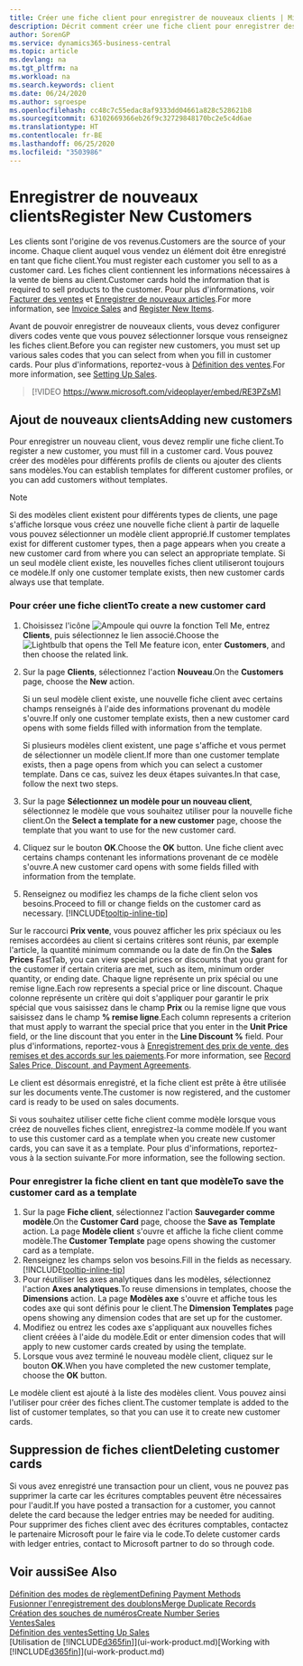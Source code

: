```yaml
---
title: Créer une fiche client pour enregistrer de nouveaux clients | Microsoft Docs
description: Décrit comment créer une fiche client pour enregistrer des informations sur chaque nouveau client ou client auquel vous vendez.
author: SorenGP
ms.service: dynamics365-business-central
ms.topic: article
ms.devlang: na
ms.tgt_pltfrm: na
ms.workload: na
ms.search.keywords: client
ms.date: 06/24/2020
ms.author: sgroespe
ms.openlocfilehash: cc48c7c55edac8af9333dd04661a828c528621b8
ms.sourcegitcommit: 63102669366eb26f9c32729848170bc2e5c4d6ae
ms.translationtype: HT
ms.contentlocale: fr-BE
ms.lasthandoff: 06/25/2020
ms.locfileid: "3503986"
---
```

# <a name="register-new-customers"></a><span data-ttu-id="1c9b1-103">Enregistrer de nouveaux clients</span><span class="sxs-lookup"><span data-stu-id="1c9b1-103">Register New Customers</span></span>

<span data-ttu-id="1c9b1-104">Les clients sont l'origine de vos revenus.</span><span class="sxs-lookup"><span data-stu-id="1c9b1-104">Customers are the source of your income.</span></span> <span data-ttu-id="1c9b1-105">Chaque client auquel vous vendez un élément doit être enregistré en tant que fiche client.</span><span class="sxs-lookup"><span data-stu-id="1c9b1-105">You must register each customer you sell to as a customer card.</span></span> <span data-ttu-id="1c9b1-106">Les fiches client contiennent les informations nécessaires à la vente de biens au client.</span><span class="sxs-lookup"><span data-stu-id="1c9b1-106">Customer cards hold the information that is required to sell products to the customer.</span></span> <span data-ttu-id="1c9b1-107">Pour plus d'informations, voir [Facturer des ventes](sales-how-invoice-sales.md) et [Enregistrer de nouveaux articles](inventory-how-register-new-items.md).</span><span class="sxs-lookup"><span data-stu-id="1c9b1-107">For more information, see [Invoice Sales](sales-how-invoice-sales.md) and [Register New Items](inventory-how-register-new-items.md).</span></span>  

<span data-ttu-id="1c9b1-108">Avant de pouvoir enregistrer de nouveaux clients, vous devez configurer divers codes vente que vous pouvez sélectionner lorsque vous renseignez les fiches client.</span><span class="sxs-lookup"><span data-stu-id="1c9b1-108">Before you can register new customers, you must set up various sales codes that you can select from when you fill in customer cards.</span></span> <span data-ttu-id="1c9b1-109">Pour plus d'informations, reportez-vous à [Définition des ventes](sales-setup-sales.md).</span><span class="sxs-lookup"><span data-stu-id="1c9b1-109">For more information, see [Setting Up Sales](sales-setup-sales.md).</span></span>

> [!VIDEO https://www.microsoft.com/videoplayer/embed/RE3PZsM]

## <a name="adding-new-customers"></a><span data-ttu-id="1c9b1-110">Ajout de nouveaux clients</span><span class="sxs-lookup"><span data-stu-id="1c9b1-110">Adding new customers</span></span>

<span data-ttu-id="1c9b1-111">Pour enregistrer un nouveau client, vous devez remplir une fiche client.</span><span class="sxs-lookup"><span data-stu-id="1c9b1-111">To register a new customer, you must fill in a customer card.</span></span> <span data-ttu-id="1c9b1-112">Vous pouvez créer des modèles pour différents profils de clients ou ajouter des clients sans modèles.</span><span class="sxs-lookup"><span data-stu-id="1c9b1-112">You can establish templates for different customer profiles, or you can add customers without templates.</span></span>  

> [!NOTE]  
> <span data-ttu-id="1c9b1-113">Si des modèles client existent pour différents types de clients, une page s'affiche lorsque vous créez une nouvelle fiche client à partir de laquelle vous pouvez sélectionner un modèle client approprié.</span><span class="sxs-lookup"><span data-stu-id="1c9b1-113">If customer templates exist for different customer types, then a page appears when you create a new customer card from where you can select an appropriate template.</span></span> <span data-ttu-id="1c9b1-114">Si un seul modèle client existe, les nouvelles fiches client utiliseront toujours ce modèle.</span><span class="sxs-lookup"><span data-stu-id="1c9b1-114">If only one customer template exists, then new customer cards always use that template.</span></span>  

### <a name="to-create-a-new-customer-card"></a><span data-ttu-id="1c9b1-115">Pour créer une fiche client</span><span class="sxs-lookup"><span data-stu-id="1c9b1-115">To create a new customer card</span></span>

1. <span data-ttu-id="1c9b1-116">Choisissez l'icône ![Ampoule qui ouvre la fonction Tell Me](media/ui-search/search_small.png "Dites-moi ce que vous voulez faire"), entrez **Clients**, puis sélectionnez le lien associé.</span><span class="sxs-lookup"><span data-stu-id="1c9b1-116">Choose the ![Lightbulb that opens the Tell Me feature](media/ui-search/search_small.png "Tell me what you want to do") icon, enter **Customers**, and then choose the related link.</span></span>  
2. <span data-ttu-id="1c9b1-117">Sur la page **Clients**, sélectionnez l'action **Nouveau**.</span><span class="sxs-lookup"><span data-stu-id="1c9b1-117">On the **Customers** page, choose the **New** action.</span></span>

    <span data-ttu-id="1c9b1-118">Si un seul modèle client existe, une nouvelle fiche client avec certains champs renseignés à l'aide des informations provenant du modèle s'ouvre.</span><span class="sxs-lookup"><span data-stu-id="1c9b1-118">If only one customer template exists, then a new customer card opens with some fields filled with information from the template.</span></span>

    <span data-ttu-id="1c9b1-119">Si plusieurs modèles client existent, une page s'affiche et vous permet de sélectionner un modèle client.</span><span class="sxs-lookup"><span data-stu-id="1c9b1-119">If more than one customer template exists, then a page opens from which you can select a customer template.</span></span> <span data-ttu-id="1c9b1-120">Dans ce cas, suivez les deux étapes suivantes.</span><span class="sxs-lookup"><span data-stu-id="1c9b1-120">In that case, follow the next two steps.</span></span>
3. <span data-ttu-id="1c9b1-121">Sur la page **Sélectionnez un modèle pour un nouveau client**, sélectionnez le modèle que vous souhaitez utiliser pour la nouvelle fiche client.</span><span class="sxs-lookup"><span data-stu-id="1c9b1-121">On the **Select a template for a new customer** page, choose the template that you want to use for the new customer card.</span></span>
4. <span data-ttu-id="1c9b1-122">Cliquez sur le bouton **OK**.</span><span class="sxs-lookup"><span data-stu-id="1c9b1-122">Choose the **OK** button.</span></span> <span data-ttu-id="1c9b1-123">Une fiche client avec certains champs contenant les informations provenant de ce modèle s'ouvre.</span><span class="sxs-lookup"><span data-stu-id="1c9b1-123">A new customer card opens with some fields filled with information from the template.</span></span>  
5. <span data-ttu-id="1c9b1-124">Renseignez ou modifiez les champs de la fiche client selon vos besoins.</span><span class="sxs-lookup"><span data-stu-id="1c9b1-124">Proceed to fill or change fields on the customer card as necessary.</span></span> [!INCLUDE[tooltip-inline-tip](includes/tooltip-inline-tip_md.md)]

<span data-ttu-id="1c9b1-125">Sur le raccourci **Prix vente**, vous pouvez afficher les prix spéciaux ou les remises accordées au client si certains critères sont réunis, par exemple l'article, la quantité minimum commande ou la date de fin.</span><span class="sxs-lookup"><span data-stu-id="1c9b1-125">On the **Sales Prices** FastTab, you can view special prices or discounts that you grant for the customer if certain criteria are met, such as item, minimum order quantity, or ending date.</span></span> <span data-ttu-id="1c9b1-126">Chaque ligne représente un prix spécial ou une remise ligne.</span><span class="sxs-lookup"><span data-stu-id="1c9b1-126">Each row represents a special price or line discount.</span></span> <span data-ttu-id="1c9b1-127">Chaque colonne représente un critère qui doit s'appliquer pour garantir le prix spécial que vous saisissez dans le champ **Prix** ou la remise ligne que vous saisissez dans le champ **% remise ligne**.</span><span class="sxs-lookup"><span data-stu-id="1c9b1-127">Each column represents a criterion that must apply to warrant the special price that you enter in the **Unit Price** field, or the line discount that you enter in the **Line Discount %** field.</span></span> <span data-ttu-id="1c9b1-128">Pour plus d'informations, reportez-vous à [Enregistrement des prix de vente, des remises et des accords sur les paiements](sales-how-record-sales-price-discount-payment-agreements.md).</span><span class="sxs-lookup"><span data-stu-id="1c9b1-128">For more information, see [Record Sales Price, Discount, and Payment Agreements](sales-how-record-sales-price-discount-payment-agreements.md).</span></span>

<span data-ttu-id="1c9b1-129">Le client est désormais enregistré, et la fiche client est prête à être utilisée sur les documents vente.</span><span class="sxs-lookup"><span data-stu-id="1c9b1-129">The customer is now registered, and the customer card is ready to be used on sales documents.</span></span>

<span data-ttu-id="1c9b1-130">Si vous souhaitez utiliser cette fiche client comme modèle lorsque vous créez de nouvelles fiches client, enregistrez-la comme modèle.</span><span class="sxs-lookup"><span data-stu-id="1c9b1-130">If you want to use this customer card as a template when you create new customer cards, you can save it as a template.</span></span> <span data-ttu-id="1c9b1-131">Pour plus d'informations, reportez-vous à la section suivante.</span><span class="sxs-lookup"><span data-stu-id="1c9b1-131">For more information, see the following section.</span></span>  

### <a name="to-save-the-customer-card-as-a-template"></a><span data-ttu-id="1c9b1-132">Pour enregistrer la fiche client en tant que modèle</span><span class="sxs-lookup"><span data-stu-id="1c9b1-132">To save the customer card as a template</span></span>

1. <span data-ttu-id="1c9b1-133">Sur la page **Fiche client**, sélectionnez l'action **Sauvegarder comme modèle**.</span><span class="sxs-lookup"><span data-stu-id="1c9b1-133">On the **Customer Card** page, choose the **Save as Template** action.</span></span> <span data-ttu-id="1c9b1-134">La page **Modèle client** s'ouvre et affiche la fiche client comme modèle.</span><span class="sxs-lookup"><span data-stu-id="1c9b1-134">The **Customer Template** page opens showing the customer card as a template.</span></span>
2. <span data-ttu-id="1c9b1-135">Renseignez les champs selon vos besoins.</span><span class="sxs-lookup"><span data-stu-id="1c9b1-135">Fill in the fields as necessary.</span></span> [!INCLUDE[tooltip-inline-tip](includes/tooltip-inline-tip_md.md)]
3. <span data-ttu-id="1c9b1-136">Pour réutiliser les axes analytiques dans les modèles, sélectionnez l'action **Axes analytiques**.</span><span class="sxs-lookup"><span data-stu-id="1c9b1-136">To reuse dimensions in templates, choose the **Dimensions** action.</span></span> <span data-ttu-id="1c9b1-137">La page **Modèles axe** s'ouvre et affiche tous les codes axe qui sont définis pour le client.</span><span class="sxs-lookup"><span data-stu-id="1c9b1-137">The **Dimension Templates** page opens showing any dimension codes that are set up for the customer.</span></span>
4. <span data-ttu-id="1c9b1-138">Modifiez ou entrez les codes axe s'appliquant aux nouvelles fiches client créées à l'aide du modèle.</span><span class="sxs-lookup"><span data-stu-id="1c9b1-138">Edit or enter dimension codes that will apply to new customer cards created by using the template.</span></span>  
5. <span data-ttu-id="1c9b1-139">Lorsque vous avez terminé le nouveau modèle client, cliquez sur le bouton **OK**.</span><span class="sxs-lookup"><span data-stu-id="1c9b1-139">When you have completed the new customer template, choose the **OK** button.</span></span>

<span data-ttu-id="1c9b1-140">Le modèle client est ajouté à la liste des modèles client. Vous pouvez ainsi l'utiliser pour créer des fiches client.</span><span class="sxs-lookup"><span data-stu-id="1c9b1-140">The customer template is added to the list of customer templates, so that you can use it to create new customer cards.</span></span>

## <a name="deleting-customer-cards"></a><span data-ttu-id="1c9b1-141">Suppression de fiches client</span><span class="sxs-lookup"><span data-stu-id="1c9b1-141">Deleting customer cards</span></span>

<span data-ttu-id="1c9b1-142">Si vous avez enregistré une transaction pour un client, vous ne pouvez pas supprimer la carte car les écritures comptables peuvent être nécessaires pour l'audit.</span><span class="sxs-lookup"><span data-stu-id="1c9b1-142">If you have posted a transaction for a customer, you cannot delete the card because the ledger entries may be needed for auditing.</span></span> <span data-ttu-id="1c9b1-143">Pour supprimer des fiches client avec des écritures comptables, contactez le partenaire Microsoft pour le faire via le code.</span><span class="sxs-lookup"><span data-stu-id="1c9b1-143">To delete customer cards with ledger entries, contact to Microsoft partner to do so through code.</span></span>  

## <a name="see-also"></a><span data-ttu-id="1c9b1-144">Voir aussi</span><span class="sxs-lookup"><span data-stu-id="1c9b1-144">See Also</span></span>

[<span data-ttu-id="1c9b1-145">Définition des modes de règlement</span><span class="sxs-lookup"><span data-stu-id="1c9b1-145">Defining Payment Methods</span></span>](finance-payment-methods.md)  
[<span data-ttu-id="1c9b1-146">Fusionner l'enregistrement des doublons</span><span class="sxs-lookup"><span data-stu-id="1c9b1-146">Merge Duplicate Records</span></span>](sales-how-merge-duplicate-records.md)  
[<span data-ttu-id="1c9b1-147">Création des souches de numéros</span><span class="sxs-lookup"><span data-stu-id="1c9b1-147">Create Number Series</span></span>](ui-create-number-series.md)  
[<span data-ttu-id="1c9b1-148">Ventes</span><span class="sxs-lookup"><span data-stu-id="1c9b1-148">Sales</span></span>](sales-manage-sales.md)  
[<span data-ttu-id="1c9b1-149">Définition des ventes</span><span class="sxs-lookup"><span data-stu-id="1c9b1-149">Setting Up Sales</span></span>](sales-setup-sales.md)  
<span data-ttu-id="1c9b1-150">[Utilisation de [!INCLUDE[d365fin](includes/d365fin_md.md)]](ui-work-product.md)</span><span class="sxs-lookup"><span data-stu-id="1c9b1-150">[Working with [!INCLUDE[d365fin](includes/d365fin_md.md)]](ui-work-product.md)</span></span>  
